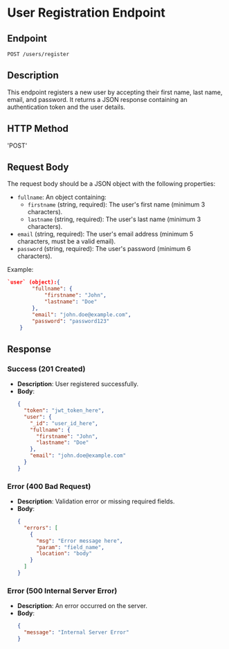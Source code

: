 # User Registration Endpoint

## Endpoint
`POST /users/register`

## Description
This endpoint registers a new user by accepting their first name, last name, email, and password. It returns a JSON response containing an authentication token and the user details.

## HTTP Method

'POST'
## Request Body
The request body should be a JSON object with the following properties:
- `fullname`: An object containing:
  - `firstname` (string, required): The user's first name (minimum 3 characters).
  - `lastname` (string, required): The user's last name (minimum 3 characters).
- `email` (string, required): The user's email address (minimum 5 characters, must be a valid email).
- `password` (string, required): The user's password (minimum 6 characters).

Example:
```json
`user` (object):{
        "fullname": {
            "firstname": "John",
            "lastname": "Doe"
        },
        "email": "john.doe@example.com",
        "password": "password123"
    }
```

## Response
### Success (201 Created)
- **Description**: User registered successfully.
- **Body**:
  ```json
  {
    "token": "jwt_token_here",
    "user": {
      "_id": "user_id_here",
      "fullname": {
        "firstname": "John",
        "lastname": "Doe"
      },
      "email": "john.doe@example.com"
    }
  }
  ```

### Error (400 Bad Request)
- **Description**: Validation error or missing required fields.
- **Body**:
  ```json
  {
    "errors": [
      {
        "msg": "Error message here",
        "param": "field_name",
        "location": "body"
      }
    ]
  }
  ```

### Error (500 Internal Server Error)
- **Description**: An error occurred on the server.
- **Body**:
  ```json
  {
    "message": "Internal Server Error"
  }
  ```
